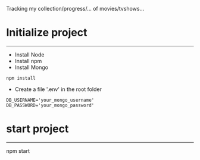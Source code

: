 Tracking my collection/progress/... of movies/tvshows...


# Initialize project
-------------------
* Install Node
* Install npm
* Install Mongo

```shellsession
npm install
```

* Create a file '.env' in the root folder
```
DB_USERNAME='your_mongo_username'
DB_PASSWORD='your_mongo_password'
```

# start project
--------------
npm start
